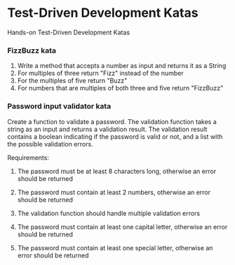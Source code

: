 # Test-Driven Development Katas
Hands-on Test-Driven Development Katas

### FizzBuzz kata
1. Write a method that accepts a number as input and returns it as a String
1. For multiples of three return "Fizz" instead of the number
1. For the multiples of five return "Buzz"
1. For numbers that are multiples of both three and five return "FizzBuzz"

### Password input validator kata
Create a function to validate a password. The validation function takes a string as an input and returns a validation result. The validation result contains a boolean indicating if the password is valid or not, and a list with the possible validation errors.

Requirements:

1. The password must be at least 8 characters long, otherwise an error should be returned

1. The password must contain at least 2 numbers, otherwise an error should be returned

1. The validation function should handle multiple validation errors

1. The password must contain at least one capital letter, otherwise an error should be returned

1. The password must contain at least one special letter, otherwise an error should be returned
